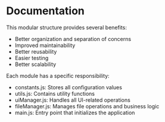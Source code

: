 # Documentation

This modular structure provides several benefits:

- Better organization and separation of concerns
- Improved maintainability
- Better reusability
- Easier testing
- Better scalability

Each module has a specific responsibility:

- constants.js: Stores all configuration values
- utils.js: Contains utility functions
- uiManager.js: Handles all UI-related operations
- fileManager.js: Manages file operations and business logic
- main.js: Entry point that initializes the application
